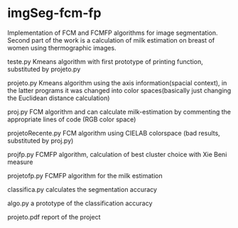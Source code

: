# imgSeg-fcm-fp
Implementation of FCM and FCMFP algorithms for image segmentation. Second part of the work is a calculation of milk estimation on breast of women using thermographic images.

teste.py Kmeans algorithm with first prototype of printing function, substituted by projeto.py

projeto.py Kmeans algorithm using the axis information(spacial context), in the latter programs it was changed into color spaces(basically just changing the Euclidean distance calculation)

proj.py FCM algorithm and can calculate milk-estimation by commenting the appropriate lines of code (RGB color space)

projetoRecente.py FCM algorithm using CIELAB colorspace (bad results, substituted by proj.py)

projfp.py FCMFP algorithm, calculation of best cluster choice with Xie Beni measure

projetofp.py FCMFP algorithm for the milk estimation

classifica.py calculates the segmentation accuracy

algo.py a prototype of the classification accuracy

projeto.pdf report of the project
